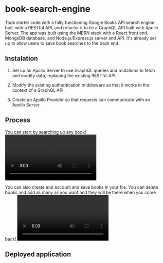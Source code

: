 # book-search-engine

Took starter code with a fully functioning Google Books API search engine built with a RESTful API, and refactor it to be a GraphQL API built with Apollo Server. The app was built using the MERN stack with a React front end, MongoDB database, and Node.js/Express.js server and API. It's already set up to allow users to save book searches to the back end. 

## Instalation 
1. Set up an Apollo Server to use GraphQL queries and mutations to fetch and modify data, replacing the existing RESTful API.

2. Modify the existing authentication middleware so that it works in the context of a GraphQL API.

3. Create an Apollo Provider so that requests can communicate with an Apollo Server.



## Process 
You can start by searching up any book! 
![Demo](./assets/searh.webm)

You can also create and account and save books in your file. You can delete books and add as many as you want and they will be there when you come back! 
![Demo](./assets/infoandcred.webm)



## Deployed application 


